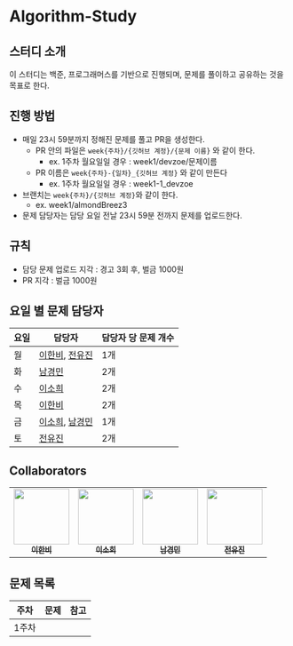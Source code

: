 # Algorithm-Study

## 스터디 소개
이 스터디는 백준, 프로그래머스를 기반으로 진행되며, 문제를 풀이하고 공유하는 것을 목표로 한다.

## 진행 방법

- 매일 23시 59분까지 정해진 문제를 풀고 PR을 생성한다.
    - PR 안의 파일은 `week{주차}/{깃허브 계정}/{문제 이름}` 와 같이 한다.
        - ex. 1주차 월요일일 경우 : week1/devzoe/문제이름
    - PR 이름은 `week{주차}-{일차}_{깃허브 계정}` 와 같이 만든다
        - ex. 1주차 월요일일 경우 : week1-1_devzoe
- 브랜치는 `week{주차}/{깃허브 계정}`와 같이 한다.
  - ex. week1/almondBreez3
- 문제 담당자는 담당 요일 전날 23시 59분 전까지 문제를 업로드한다.

## 규칙
- 담당 문제 업로드 지각 : 경고 3회 후, 벌금 1000원
- PR 지각 : 벌금 1000원

## 요일 별 문제 담당자

| 요일 | 담당자 | 담당자 당 문제 개수 |
|------|------|-----|
| 월 | [이한비](https://github.com/AlmondBreez3), [전유진](https://github.com/jacomyou1026) | 1개 |
| 화 | [남경민](https://github.com/devzoe) | 2개 |
| 수 | [이소희](https://github.com/olsohee) | 2개 |
| 목 | [이한비](https://github.com/AlmondBreez3) | 2개 |
| 금 | [이소희](https://github.com/olsohee), [남경민](https://github.com/devzoe)| 1개 |
| 토 | [전유진](https://github.com/jacomyou1026) | 2개 |

## Collaborators
<table>
  <tbody>
    <tr>
      <td align="center"><a href="https://github.com/AlmondBreez3"><img src="https://github.com/AlmondBreez3.png" width="100px;" alt=""/><br /><sub><b>이한비</b></sub></a><br /></td>
      <td align="center"><a href="https://github.com/olsohee"><img src="https://github.com/olsohee.png" width="100px;" alt=""/><br /><sub><b>이소희</b></sub></a><br /></td>
      <td align="center"><a href="https://github.com/devzoe"><img src="https://github.com/devzoe.png" width="100px;" alt=""/><br /><sub><b>남경민</b></sub></a><br /></td>
      <td align="center"><a href="https://github.com/jacomyou1026"><img src="https://github.com/jacomyou1026.png" width="100px;" alt=""/><br /><sub><b>전유진</b></sub></a><br /></td>
    </tr>
  </tbody>
</table>

## 문제 목록

| 주차 | 문제 | 참고 |
|------|------|------|
| 1주차 |  | |
